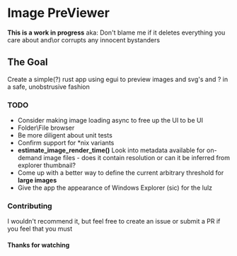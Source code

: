 # Image PreViewer

**This is a work in progress** aka: Don't blame me if it deletes everything you care about and\or corrupts any innocent bystanders

## The Goal
Create a simple(?) rust app using egui to preview images and svg's and ? in a safe, unobstrusive fashion

### TODO
- Consider making image loading async to free up the UI to be UI
- Folder\File browser
- Be more diligent about unit tests
- Confirm support for *nix variants
- **estimate_image_render_time()** Look into metadata available for on-demand image files - does it contain resolution or can it be inferred from explorer thumbnail?
- Come up with a better way to define the current arbitrary threshold for **large images**
- Give the app the appearance of Windows Explorer (sic) for the lulz

### Contributing
I wouldn't recommend it, but feel free to create an issue or submit a PR if you feel that you must

#### Thanks for watching


